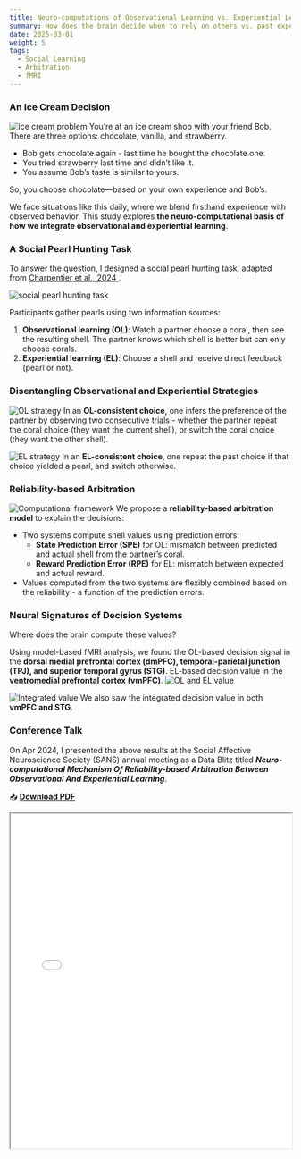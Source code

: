 ```yaml
---
title: Neuro-computations of Observational Learning vs. Experiential Learning
summary: How does the brain decide when to rely on others vs. past experience when making decisions?
date: 2025-03-01
weight: 5
tags:
  - Social Learning
  - Arbitration
  - fMRI
---
```

### An Ice Cream Decision
![ice cream problem](olel_1.png)
You’re at an ice cream shop with your friend Bob. There are three options: chocolate, vanilla, and strawberry.

- Bob gets chocolate again - last time he bought the chocolate one.
- You tried strawberry last time and didn’t like it.
- You assume Bob’s taste is similar to yours.

So, you choose chocolate—based on your own experience and Bob’s.

We face situations like this daily, where we blend firsthand experience with observed behavior. This study explores **the neuro-computational basis of how we integrate observational and experiential learning**.

### A Social Pearl Hunting Task
To answer the question, I designed a social pearl hunting task, adapted from [Charpentier et al., 2024 ](https://www.nature.com/articles/s41467-024-48548-y).

![social pearl hunting task](olel_2.png)

Participants gather pearls using two information sources:
1. **Observational learning (OL)**: Watch a partner choose a coral, then see the resulting shell. The partner knows which shell is better but can only choose corals.
2. **Experiential learning (EL)**: Choose a shell and receive direct feedback (pearl or not).

### Disentangling Observational and Experiential Strategies

![OL strategy](olel_3.png "OL consistent choice: the partner chooses blue-orange coral,, which generates a blue shell. next they repeat their choice, indicating their preference for a blue shell")
In an **OL-consistent choice**, one infers the preference of the partner by observing two consecutive trials - whether the partner repeat the coral choice (they want the current shell), or switch the coral choice (they want the other shell).

![EL strategy](olel_4.png "EL consistent chioce: yourself choose blue and do not see a pearl, the next trial you should switch to yellow") 
In an **EL-consistent choice**, one repeat the past choice if that choice yielded a pearl, and switch otherwise.

### Reliability-based Arbitration

![Computational framework](olel_5.png "Reliability-based arbitration model") 
We propose a **reliability-based arbitration model** to explain the decisions: 
- Two systems compute shell values using prediction errors:
  - **State Prediction Error (SPE)** for OL: mismatch between predicted and actual shell from the partner’s coral.
  - **Reward Prediction Error (RPE)** for EL: mismatch between expected and actual reward.
 - Values computed from the two systems are flexibly combined based on the reliability - a function of the prediction errors. 

### Neural Signatures of Decision Systems

Where does the brain compute these values?

Using model-based fMRI analysis, we found the OL-based decision signal in the **dorsal medial prefrontal cortex (dmPFC), temporal-parietal junction (TPJ), and superior temporal gyrus (STG)**. EL-based decision value in the **ventromedial prefrontal cortex (vmPFC)**.
![OL and EL value](olel_6.png) 

![Integrated value](olel_7.png)
We also saw the integrated decision value in both **vmPFC and STG**.


### Conference Talk
On Apr 2024, I presented the above results at the Social Affective Neuroscience Society (SANS) annual meeting as a Data Blitz titled **_Neuro-computational Mechanism Of Reliability-based Arbitration Between Observational And Experiential Learning_**. 

📥 **[Download PDF](uploads/OLEL_poster.pdf)**
<iframe src="/uploads/OLEL_poster.pdf#toolbar=0&navpanes=0&scrollbar=0" width="100%" height="600px"></iframe>

